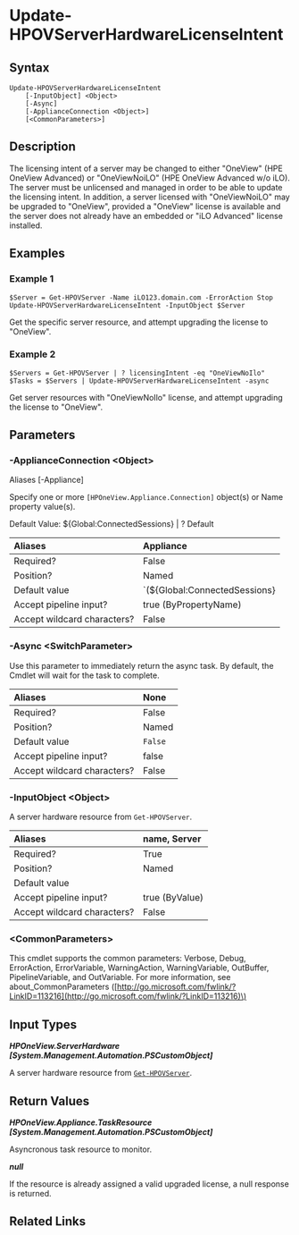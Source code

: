 ﻿---
description: Change the license intent of a server.
---

# Update-HPOVServerHardwareLicenseIntent

## Syntax

```text
Update-HPOVServerHardwareLicenseIntent
    [-InputObject] <Object>
    [-Async]
    [-ApplianceConnection <Object>]
    [<CommonParameters>]
```

## Description

The licensing intent of a server may be changed to either "OneView" (HPE OneView Advanced) or "OneViewNoiLO" (HPE OneView Advanced w/o iLO). The server must be unlicensed and managed in order to be able to update the licensing intent. In addition, a server licensed with "OneViewNoiLO" may be upgraded to "OneView", provided a "OneView" license is available and the server does not already have an embedded or "iLO Advanced" license installed. 

## Examples

###  Example 1 

```text
$Server = Get-HPOVServer -Name iLO123.domain.com -ErrorAction Stop
Update-HPOVServerHardwareLicenseIntent -InputObject $Server

```

Get the specific server resource, and attempt upgrading the license to "OneView".

###  Example 2 

```text
$Servers = Get-HPOVServer | ? licensingIntent -eq "OneViewNoIlo"
$Tasks = $Servers | Update-HPOVServerHardwareLicenseIntent -async

```

Get server resources with "OneViewNoIlo" license, and attempt upgrading the license to "OneView".

## Parameters

### -ApplianceConnection &lt;Object&gt;

Aliases [-Appliance]

Specify one or more `[HPOneView.Appliance.Connection]` object(s) or Name property value(s).

Default Value: ${Global:ConnectedSessions} | ? Default

| Aliases | Appliance |
| :--- | :--- |
| Required? | False |
| Position? | Named |
| Default value | `(${Global:ConnectedSessions} | ? Default)` |
| Accept pipeline input? | true (ByPropertyName) |
| Accept wildcard characters? | False |

### -Async &lt;SwitchParameter&gt;

Use this parameter to immediately return the async task.  By default, the Cmdlet will wait for the task to complete.

| Aliases | None |
| :--- | :--- |
| Required? | False |
| Position? | Named |
| Default value | `False` |
| Accept pipeline input? | false |
| Accept wildcard characters? | False |

### -InputObject &lt;Object&gt;

A server hardware resource from `Get-HPOVServer`.

| Aliases | name, Server |
| :--- | :--- |
| Required? | True |
| Position? | Named |
| Default value |  |
| Accept pipeline input? | true (ByValue) |
| Accept wildcard characters? | False |

### &lt;CommonParameters&gt;

This cmdlet supports the common parameters: Verbose, Debug, ErrorAction, ErrorVariable, WarningAction, WarningVariable, OutBuffer, PipelineVariable, and OutVariable. For more information, see about\_CommonParameters \([http://go.microsoft.com/fwlink/?LinkID=113216](http://go.microsoft.com/fwlink/?LinkID=113216)\)

## Input Types

_**HPOneView.ServerHardware [System.Management.Automation.PSCustomObject]**_

A server hardware resource from [`Get-HPOVServer`](get-hpovserver.md).

## Return Values

_**HPOneView.Appliance.TaskResource [System.Management.Automation.PSCustomObject]**_

Asyncronous task resource to monitor.


_**null**_

If the resource is already assigned a valid upgraded license, a null response is returned.


## Related Links

